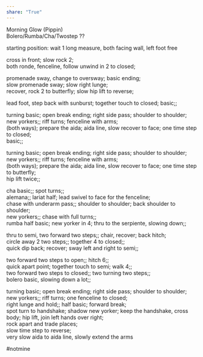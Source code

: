 ```yaml
---  
share: "True"  
---  
```

  
Morning Glow (Pippin)  
Bolero/Rumba/Cha/Twostep ??  
  
starting position: wait 1 long measure, both facing wall, left foot free  
  
cross in front; slow rock 2;  
both ronde, fenceline, follow unwind in 2 to closed;  
  
promenade sway, change to oversway; basic ending;  
slow promenade sway; slow right lunge;  
recover, rock 2 to butterfly; slow hip lift to reverse;  
  
lead foot, step back with sunburst; together touch to closed; basic;;  
  
turning basic; open break ending; right side pass; shoulder to shoulder;  
new yorkers;; riff turns; fenceline with arms;  
(both ways); prepare the aida; aida line, slow recover to face; one time step to closed;  
basic;;  
  
turning basic; open break ending; right side pass; shoulder to shoulder;  
new yorkers;; riff turns; fenceline with arms;  
(both ways); prepare the aida; aida line, slow recover to face; one time step to butterfly;  
hip lift twice;;  
  
cha basic;; spot turns;;  
alemana;; lariat half; lead swivel to face for the fenceline;  
chase with underarm pass;; shoulder to shoulder; back shoulder to shoulder;  
new yorkers;; chase with full turns;;  
rumba half basic; new yorker in 4; thru to the serpiente, slowing down;;  
  
thru to semi, two forward two steps;; chair, recover; back hitch;  
circle away 2 two steps;; together 4 to closed;;  
quick dip back; recover; sway left and right to semi;;  
  
two forward two steps to open;; hitch 6;;  
quick apart point; together touch to semi; walk 4;;  
two forward two steps to closed;; two turning two steps;;  
bolero basic, slowing down a lot;;  
  
turning basic; open break ending; right side pass; shoulder to shoulder;  
new yorkers;; riff turns; one fenceline to closed;  
right lunge and hold;; half basic; forward break;  
spot turn to handshake; shadow new yorker; keep the handshake, cross body; hip lift, join left hands over right;  
rock apart and trade places;  
slow time step to reverse;  
very slow aida to aida line, slowly extend the arms  
  
#notmine   
